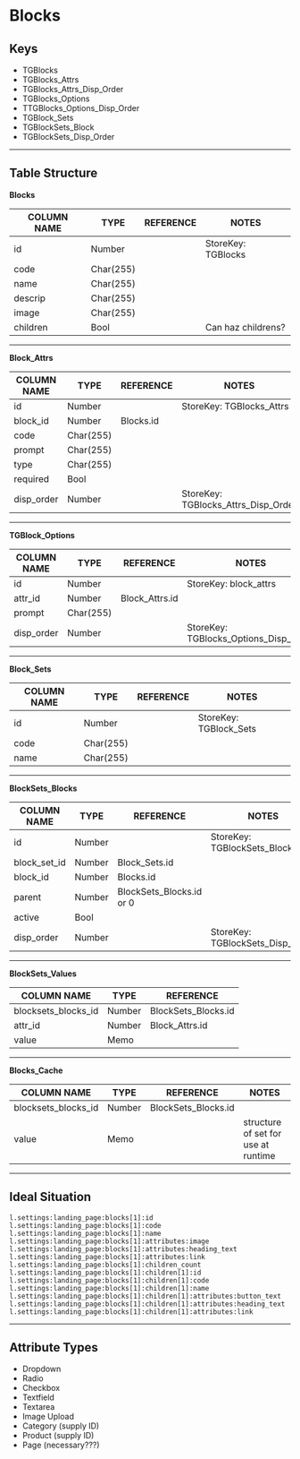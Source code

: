 # Blocks

## Keys

- TGBlocks
- TGBlocks_Attrs
- TGBlocks_Attrs_Disp_Order
- TGBlocks_Options
- TTGBlocks_Options_Disp_Order
- TGBlock_Sets
- TGBlockSets_Block
- TGBlockSets_Disp_Order

---

## Table Structure

**Blocks**

**COLUMN NAME**|**TYPE**|**REFERENCE**|**NOTES**
-----|-----|-----|-----
id|Number| |StoreKey: TGBlocks
code|Char(255)| | 
name|Char(255)| | 
descrip|Char(255)| | 
image|Char(255)| | 
children|Bool| |Can haz childrens?

---

**Block_Attrs**

**COLUMN NAME**|**TYPE**|**REFERENCE**|**NOTES**
-----|-----|-----|-----
id|Number| |StoreKey: TGBlocks_Attrs
block_id|Number|Blocks.id| 
code|Char(255)| | 
prompt|Char(255)| | 
type|Char(255)| | 
required|Bool| | 
disp_order|Number| |StoreKey: TGBlocks_Attrs_Disp_Order

---

**TGBlock_Options**

**COLUMN NAME**|**TYPE**|**REFERENCE**|**NOTES**
-----|-----|-----|-----
id|Number| |StoreKey: block_attrs
attr_id|Number|Block_Attrs.id| 
prompt|Char(255)| | 
disp_order|Number| |StoreKey: TGBlocks_Options_Disp_Order

---

**Block_Sets**

**COLUMN NAME**|**TYPE**|**REFERENCE**|**NOTES**
-----|-----|-----|-----
id|Number| |StoreKey: TGBlock_Sets
code|Char(255)| | 
name|Char(255)| | 

---

**BlockSets_Blocks**

**COLUMN NAME**|**TYPE**|**REFERENCE**|**NOTES**
-----|-----|-----|-----
id|Number| |StoreKey: TGBlockSets_Block
block_set_id|Number|Block_Sets.id| 
block_id|Number|Blocks.id| 
parent|Number|BlockSets_Blocks.id or 0| 
active|Bool| | 
disp_order|Number| |StoreKey: TGBlockSets_Disp_Order

---

**BlockSets_Values**

**COLUMN NAME**|**TYPE**|**REFERENCE**
-----|-----|-----
blocksets_blocks_id|Number|BlockSets_Blocks.id
attr_id|Number|Block_Attrs.id
value|Memo| 

---

**Blocks_Cache**

**COLUMN NAME**|**TYPE**|**REFERENCE**|**NOTES**
-----|-----|-----|-----
blocksets_blocks_id|Number|BlockSets_Blocks.id| 
value|Memo| |structure of set for use at runtime

---

## Ideal Situation

```
l.settings:landing_page:blocks[1]:id
l.settings:landing_page:blocks[1]:code
l.settings:landing_page:blocks[1]:name
l.settings:landing_page:blocks[1]:attributes:image
l.settings:landing_page:blocks[1]:attributes:heading_text
l.settings:landing_page:blocks[1]:attributes:link
l.settings:landing_page:blocks[1]:children_count
l.settings:landing_page:blocks[1]:children[1]:id
l.settings:landing_page:blocks[1]:children[1]:code
l.settings:landing_page:blocks[1]:children[1]:name
l.settings:landing_page:blocks[1]:children[1]:attributes:button_text
l.settings:landing_page:blocks[1]:children[1]:attributes:heading_text
l.settings:landing_page:blocks[1]:children[1]:attributes:link
```

---

## Attribute Types

- Dropdown
- Radio
- Checkbox
- Textfield
- Textarea
- Image Upload
- Category (supply ID)
- Product (supply ID)
- Page (necessary???)